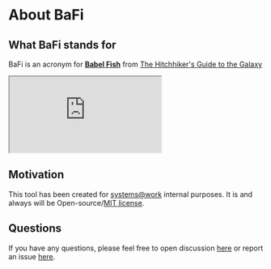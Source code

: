 # About BaFi

## What BaFi stands for
BaFi is an acronym for [**Babel Fish**](https://hitchhikers.fandom.com/wiki/Babel_Fish) from [The Hitchhiker's Guide to the Galaxy](https://en.wikipedia.org/wiki/The_Hitchhiker's_Guide_to_the_Galaxy)
<iframe 
src="https://www.youtube.com/embed/iuumnjJWFO4?start=127&end=157">
</iframe>

## Motivation
This tool has been created for [systems@work](https://systemsatwork.com) internal purposes. 
It is and always will be Open-source/[MIT license](https://github.com/mmalcek/bafi/blob/main/LICENSE).

## Questions
If you have any questions, please feel free to open discussion [here](https://github.com/mmalcek/bafi/discussions) or report an issue [here](https://github.com/mmalcek/bafi/issues).
